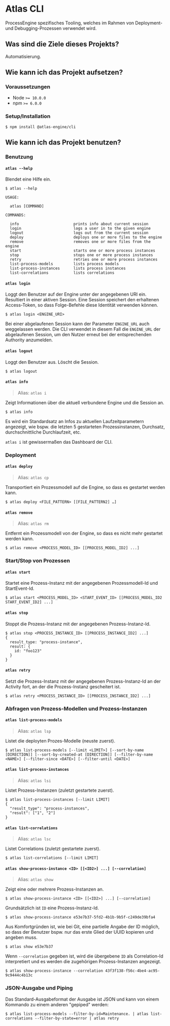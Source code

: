 # Atlas CLI

ProcessEngine spezifisches Tooling, welches im Rahmen von Deployment- und Debugging-Prozessen verwendet wird.

## Was sind die Ziele dieses Projekts?

Automatisierung.

## Wie kann ich das Projekt aufsetzen?


### Voraussetzungen

* Node `>= 10.0.0`
* npm `>= 6.0.0`


### Setup/Installation

```shell
$ npm install @atlas-engine/cli
```

## Wie kann ich das Projekt benutzen?


### Benutzung

#### `atlas --help`

Blendet eine Hilfe ein.

```shell
$ atlas --help

USAGE:

  atlas [COMMAND]

COMMANDS:

  info                        prints info about current session
  login                       logs a user in to the given engine
  logout                      logs out from the current session
  deploy                      deploys one or more files to the engine
  remove                      removes one or more files from the engine
  start                       starts one or more process instances
  stop                        stops one or more process instances
  retry                       retries one or more process instances
  list-process-models         lists process models
  list-process-instances      lists process instances
  list-correlations           lists correlations
```

#### `atlas login`

Loggt den Benutzer auf der Engine unter der angegebenen URI ein. Resultiert in einer aktiven Session.
Eine Session speichert den erhaltenen Access-Token, so dass Folge-Befehle diese Identität verwenden können.

```shell
$ atlas login <ENGINE_URI>
```

Bei einer abgelaufenen Session kann der Parameter `ENGINE_URL` auch weggelassen werden.
Die CLI verwendet in diesem Fall die `ENGINE_URL` der abgelaufenen Session, um den Nutzer erneut bei der entsprechenden Authority anzumelden.

#### `atlas logout`

Loggt den Benutzer aus. Löscht die Session.

```shell
$ atlas logout
```

#### `atlas info`

> Alias: `atlas i`

Zeigt Informationen über die aktuell verbundene Engine und die Session an.

```shell
$ atlas info
```

Es wird ein Standardsatz an Infos zu aktuellen Laufzeitparametern angezeigt, wie bspw. die letzten 5 gestarteten Prozessinstanzen, Durchsatz, durchschnittliche Durchlaufzeit, etc.

`atlas i` ist gewissermaßen das Dashboard der CLI.

### Deployment

#### `atlas deploy`

> Alias: `atlas cp`

Transportiert ein Prozessmodell auf die Engine, so dass es gestartet werden kann.

```shell
$ atlas deploy <FILE_PATTERN> [[FILE_PATTERN2] …]
```

#### `atlas remove`

> Alias: `atlas rm`

Entfernt ein Prozessmodell von der Engine, so dass es nicht mehr gestartet werden kann.

```shell
$ atlas remove <PROCESS_MODEL_ID> [[PROCESS_MODEL_ID2] ...]
```

### Start/Stop von Prozessen

#### `atlas start`

Startet eine Prozess-Instanz mit der angegebenen Prozessmodell-Id und StartEvent-Id.

```shell
$ atlas start <PROCESS_MODEL_ID> <START_EVENT_ID> [[PROCESS_MODEL_ID2 START_EVENT_ID2] ...]
```

#### `atlas stop`

Stoppt die Prozess-Instanz mit der angegebenen Prozess-Instanz-Id.

```shell
$ atlas stop <PROCESS_INSTANCE_ID> [[PROCESS_INSTANCE_ID2] ...]
{
  result_type: "process-instance",
  result: {
    id: "foo123"
  }
}
```

#### `atlas retry`

Setzt die Prozess-Instanz mit der angegebenen Prozess-Instanz-Id an der Activity fort, an der die Prozess-Instanz gescheitert ist.

```shell
$ atlas retry <PROCESS_INSTANCE_ID> [[PROCESS_INSTANCE_ID2] ...]
```

### Abfragen von Prozess-Modellen und Prozess-Instanzen

#### `atlas list-process-models`

> Alias: `atlas lsp`

Listet die deployten Prozes-Modelle (neuste zuerst).

```shell
$ atlas list-process-models [--limit <LIMIT>] [--sort-by-name [DIRECTION]] [--sort-by-created-at [DIRECTION]] [--filter-by-name <NAME>] [--filter-since <DATE>] [--filter-until <DATE>]
```

#### `atlas list-process-instances`

> Alias: `atlas lsi`

Listet Prozess-Instanzen (zuletzt gestartete zuerst).

```shell
$ atlas list-process-instances [--limit LIMIT]
{
  "result_type": "process-instances",
  "result": ["1", "2"]
}
```

#### `atlas list-correlations`

> Alias: `atlas lsc`

Listet Correlations (zuletzt gestartete zuerst).

```shell
$ atlas list-correlations [--limit LIMIT]
```

#### `atlas show-process-instance <ID> [[<ID2>] ...] [--correlation]`

> Alias: `atlas show`

Zeigt eine oder mehrere Prozess-Instanzen an.

```shell
$ atlas show-process-instance <ID> [[<ID2>] ...] [--correlation]
```

Grundsätzlich ist `ID` eine Prozess-Instanz-Id.

```shell
$ atlas show-process-instance e53e7b37-5fd2-4b1b-9b5f-c249de39bfa4
```

Aus Komfortgründen ist, wie bei Git, eine partielle Angabe der ID möglich, so dass der Benutzer bspw. nur das erste Glied der UUID kopieren und angeben muss.

```shell
$ atlas show e53e7b37
```

Wenn `--correlation` gegeben ist, wird die übergebene `ID` als Correlation-Id interpretiert und es werden die zugehörigen Prozess-Instanzen angezeigt.

```shell
$ atlas show-process-instance --correlation 43f3f138-f56c-4be4-ac95-9c9444c4b13c
```

### JSON-Ausgabe und Piping

Das Standard-Ausgabeformat der Ausgabe ist JSON und kann von einem Kommando zu einem anderen "gepiped" werden:

```shell
$ atlas list-process-models --filter-by-id=Maintenance. | atlas list-correlations --filter-by-state=error | atlas retry
```
